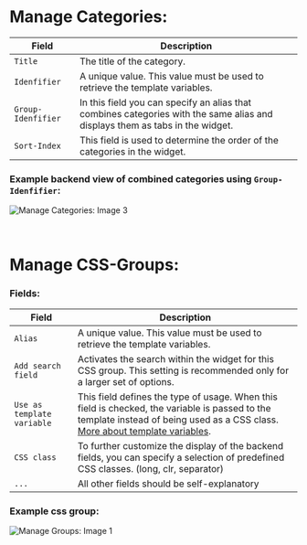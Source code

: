 # Manage Categories:

| Field              | Description                                                                                                                  |
|--------------------|------------------------------------------------------------------------------------------------------------------------------|
| `Title`            | The title of the category.                                                                                                   |
| `Idenfifier`       | A unique value. This value must be used to retrieve the template variables.                                                  |
| `Group-Idenfifier` | In this field you can specify an alias that combines categories with the same alias and displays them as tabs in the widget. |
| `Sort-Index`       | This field is used to determine the order of the categories in the widget.                                                   |

### Example backend view of combined categories using `Group-Idenfifier`:
![Manage Categories: Image 3](https://www.oveleon.de/share/github-assets/contao-component-style-manager/2.0/combined-groups.png)

<br/>

# Manage CSS-Groups:
### Fields:
| Field                      | Description                                                                                                                                                                                         |
|----------------------------|-----------------------------------------------------------------------------------------------------------------------------------------------------------------------------------------------------|
| `Alias`                    | A unique value. This value must be used to retrieve the template variables.                                                                                                                         |
| `Add search field`         | Activates the search within the widget for this CSS group. This setting is recommended only for a larger set of options.                                                                            |
| `Use as template variable` | This field defines the type of usage. When this field is checked, the variable is passed to the template instead of being used as a CSS class. [More about template variables](TEMPLATE_VARIABLES). |
| `CSS class`                | To further customize the display of the backend fields, you can specify a selection of predefined CSS classes. (long, clr, separator)                                                               |
| `...`                      | All other fields should be self-explanatory                                                                                                                                                         |

### Example css group:
![Manage Groups: Image 1](https://www.oveleon.de/share/github-assets/contao-component-style-manager/2.0/groups-edit.png)
